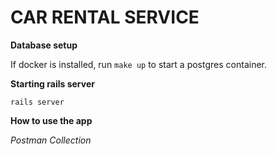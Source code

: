 # CAR RENTAL SERVICE


**Database setup**

If docker is installed, run `make up` to start a postgres container.


**Starting rails server**

`rails server`


**How to use the app**

*Postman Collection*
